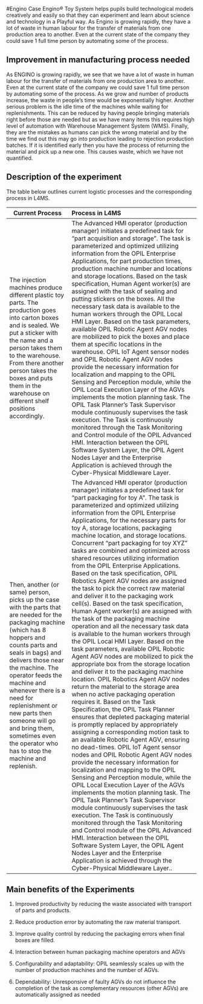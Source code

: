 #Engino Case
 Engino® Toy System helps pupils build technological models creatively and easily so that they can experiment and learn about science and technology in a Playful way. As Engino is growing rapidly, they have a lot of waste in human labour for the transfer of materials from one production area to another. Even at the current state of the company they could save 1 full time person by automating some of the process.

## Improvement in manufacturing process needed
As ENGINO is growing rapidly, we see that we have a lot of waste in human labour for the transfer of materials from one production area to another. Even at the current state of the company we could save 1 full time person by automating some of the process. As we grow and number of products increase, the waste in people’s time would be exponentially higher. Another serious problem is the idle time of the machines while waiting for replenishments. This can be reduced by having people bringing materials right before those are needed but as we have many items this requires high level of automation with Warehouse Management System (WMS). Finally, they are the mistakes as humans can pick the wrong material and by the time we find out this may go into production leading to rejection production batches. If it is identified early then you have the process of returning the material and pick up a new one. This causes waste, which we have not quantified.

## Description of the experiment
The table below outlines current logistic processes and the corresponding process in L4MS.


Current Process | Process in L4MS          
------------|:--------------------------
The injection machines produce different plastic toy parts. The production goes into carton boxes and is sealed. We put a sticker with the name and a person takes them to the warehouse. From there another person takes the boxes and puts them in the warehouse on different shelf positions accordingly.|The Advanced HMI operator (production manager) initiates a predefined task for “part acquisition and storage”. The task is parameterized and optimized utilizing information from the OPIL Enterprise Applications, for part production times, production machine number and locations and storage locations. Based on the task specification, Human Agent worker(s) are assigned with the task of sealing and putting stickers on the boxes. All the necessary task data is available to the human workers through the  OPIL Local HMI Layer. Based on the task parameters, available OPIL Robotic Agent AGV nodes are mobilized to pick the boxes and place them at specific locations in the warehouse. OPIL IoT Agent sensor nodes and OPIL Robotic Agent AGV nodes provide the necessary information for localization and mapping to the OPIL Sensing and Perception module, while the OPIL Local Execution Layer of the AGVs implements the motion planning task. The OPIL Task Planner’s Task Supervisor module continuously supervises the task execution. The Task is continuously monitored through the Task Monitoring and Control module of the OPIL Advanced HMI. Interaction between the OPIL Software System Layer, the OPIL Agent Nodes Layer and the Enterprise Application is achieved through the Cyber-Physical Middleware Layer.
Then, another (or same) person, picks up the case with the parts that are needed for the packaging machine (which has 8 hoppers and counts parts and seals in bags) and delivers those near the machine. The operator feeds the machine and whenever there is a need for replenishment or new parts then someone will go and bring them, sometimes even the operator who has to stop the machine and replenish.|The Advanced HMI operator (production manager) initiates a predefined task for “part packaging for toy A”. The task is parameterized and optimized utilizing information from the OPIL Enterprise Applications, for the necessary parts for toy A, storage locations, packaging machine location, and storage locations. Concurrent “part packaging for toy XYZ” tasks are combined and optimized across shared resources utilizing information from the OPIL Enterprise Applications. Based on the task specification, OPIL Robotics Agent AGV nodes are assigned the task to pick the correct raw material and deliver it to the packaging work cell(s). Based on the task specification, Human Agent worker(s) are assigned with the task of the packaging machine operation and all the necessary task data is available to the human workers through the  OPIL Local HMI Layer. Based on the task parameters, available OPIL Robotic Agent AGV nodes are mobilized to pick the appropriate box from the storage location and deliver it to the packaging machine location. OPIL Robotics Agent AGV nodes return the material to the storage area when no active packaging operation requires it. Based on the Task Specification, the OPIL Task Planner ensures that depleted packaging material is promptly replaced by appropriately assigning a corresponding motion task to an available Robotic Agent AGV, ensuring no dead-times. OPIL IoT Agent sensor nodes and OPIL Robotic Agent AGV nodes provide the necessary information for localization and mapping to the OPIL Sensing and Perception module, while the OPIL Local Execution Layer of the AGVs implements the motion planning task. The OPIL Task Planner’s Task Supervisor module continuously supervises the task execution. The Task is continuously monitored through the Task Monitoring and Control module of the OPIL Advanced HMI. Interaction between the OPIL Software System Layer, the OPIL Agent Nodes Layer and the Enterprise Application is achieved through the Cyber-Physical Middleware Layer..

## Main benefits of the Experiments

1. Improved productivity by reducing the waste associated with transport of parts and products.

2. Reduce production error by automating the raw material transport.

3. Improve quality control by reducing the packaging errors when final boxes are filled.

4. Interaction between human packaging machine operators and AGVs

5. Configurability and adaptability: OPIL seamlessly scales up with the number of production machines and the number of AGVs.

6. Dependability: Unresponsive of faulty AGVs do not influence the completion of the task as complementary resources (other AGVs) are automatically assigned as needed

